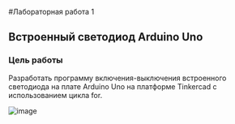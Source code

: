 #Лабораторная работа 1
## Встроенный светодиод Arduino Uno

### Цель работы
Разработать программу включения-выключения встроенного светодиода на плате Arduino Uno на платформе Tinkercad с использованием цикла for.

![image](https://github.com/belvasevg/Programming-of-microcontrollers-SUAI-/assets/62217397/9f4f1982-3311-4ec1-9606-1183cf4fbd25)

